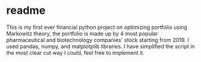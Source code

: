 # readme
This is my first ever financial python project on optimizing portfolio using Markowitz theory, the portfolio is made up by 4 most popular pharmaceutical and biotechnology companies' stock starting from 2019. I used pandas, numpy, and matplotplib libraries. I have simplified the script in the most clear cut way I could, feel free to implement it.
